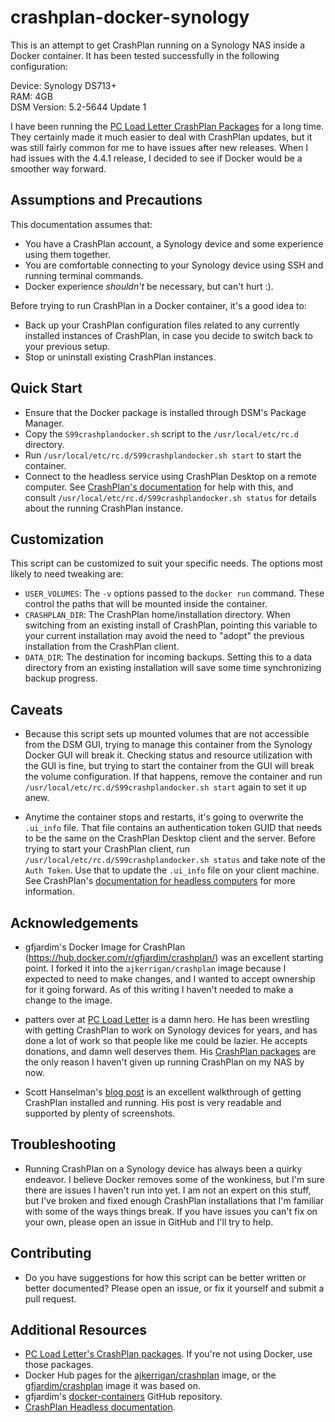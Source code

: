 # crashplan-docker-synology

This is an attempt to get CrashPlan running on a Synology NAS inside a Docker
container. It has been tested successfully in the following configuration:

Device: Synology DS713+  
RAM: 4GB  
DSM Version: 5.2-5644 Update 1

I have been running the [PC Load Letter CrashPlan Packages](http://pcloadletter.co.uk/2012/01/30/crashplan-syno-package/)
for a long time. They certainly made it much easier to deal with CrashPlan updates,
but it was still fairly common for me to have issues after new releases. When I had
issues with the 4.4.1 release, I decided to see if Docker would be a smoother way forward.

## Assumptions and Precautions

This documentation assumes that:

* You have a CrashPlan account, a Synology device and some experience using them
together.
* You are comfortable connecting to your Synology device using SSH and running
terminal commands.
* Docker experience *shouldn't* be necessary, but can't hurt :).

Before trying to run CrashPlan in a Docker container, it's a good idea to:

* Back up your CrashPlan configuration files related to any currently installed
instances of CrashPlan, in case you decide to switch back to your previous setup.
* Stop or uninstall existing CrashPlan instances.

## Quick Start

* Ensure that the Docker package is installed through DSM's Package Manager.
* Copy the `S99crashplandocker.sh` script to the `/usr/local/etc/rc.d` directory.
* Run `/usr/local/etc/rc.d/S99crashplandocker.sh start` to start the container.
* Connect to the headless service using CrashPlan Desktop on a remote computer.
See [CrashPlan's documentation](http://support.code42.com/CrashPlan/4/Configuring/Using_CrashPlan_On_A_Headless_Computer)
for help with this, and consult `/usr/local/etc/rc.d/S99crashplandocker.sh status`
for details about the running CrashPlan instance.

## Customization

This script can be customized to suit your specific needs. The options most
likely to need tweaking are:
* `USER_VOLUMES`: The `-v` options passed to the `docker run` command. These
control the paths that will be mounted inside the container. 
* `CRASHPLAN_DIR`: The CrashPlan home/installation directory. When switching
from an existing install of CrashPlan, pointing this variable to your current
installation may avoid the need to "adopt" the previous installation from
the CrashPlan client.
* `DATA_DIR`: The destination for incoming backups. Setting this to a data
directory from an existing installation will save some time synchronizing
backup progress.

## Caveats

* Because this script sets up mounted volumes that are not accessible from the
DSM GUI, trying to manage this container from the Synology Docker GUI will
break it. Checking status and resource utilization with the GUI is fine, but
trying to start the container from the GUI will break the volume configuration.
If that happens, remove the container and run
`/usr/local/etc/rc.d/S99crashplandocker.sh start` again to set it up anew.

* Anytime the container stops and restarts, it's going to overwrite the `.ui_info`
file. That file contains an authentication token GUID that needs to be the same
on the CrashPlan Desktop client and the server. Before trying to start your CrashPlan
client, run `/usr/local/etc/rc.d/S99crashplandocker.sh status` and take note of
the `Auth Token`. Use that to update the `.ui_info` file on your client machine.
See CrashPlan's [documentation for headless computers](http://support.code42.com/CrashPlan/4/Configuring/Using_CrashPlan_On_A_Headless_Computer#Step_1:_Copy_The_Authentication_Token)
for more information. 

## Acknowledgements

* gfjardim's Docker Image for CrashPlan (https://hub.docker.com/r/gfjardim/crashplan/)
was an excellent starting point. I forked it into the `ajkerrigan/crashplan` image
because I expected to need to make changes, and I wanted to accept ownership for it
going forward. As of this writing I haven't needed to make a change to the image.

* patters over at [PC Load Letter](http://pcloadletter.co.uk/) is a damn hero.
He has been wrestling with getting CrashPlan to work on Synology devices for years,
and has done a lot of work so that people like me could be lazier. He accepts donations,
and damn well deserves them. His
[CrashPlan packages](http://pcloadletter.co.uk/2012/01/30/crashplan-syno-package/)
are the only reason I haven't given up running CrashPlan on my NAS by now.

* Scott Hanselman's [blog post](http://www.hanselman.com/blog/UPDATED2014HowToSetupCrashPlanCloudBackupOnASynologyNASRunningDSM50.aspx)
is an excellent walkthrough of getting CrashPlan installed and running. His post is
very readable and supported by plenty of screenshots.

## Troubleshooting

* Running CrashPlan on a Synology device has always been a quirky endeavor. I believe
Docker removes some of the wonkiness, but I'm sure there are issues I haven't run into
yet. I am not an expert on this stuff, but I've broken and fixed enough CrashPlan
installations that I'm familiar with some of the ways things break. If you have issues
you can't fix on your own, please open an issue in GitHub and I'll try to help.

## Contributing

* Do you have suggestions for how this script can be better written or better documented?
Please open an issue, or fix it yourself and submit a pull request.

## Additional Resources

* [PC Load Letter's CrashPlan packages](http://pcloadletter.co.uk/2012/01/30/crashplan-syno-package/).
If you're not using Docker, use those packages.
* Docker Hub pages for the [ajkerrigan/crashplan](https://hub.docker.com/r/ajkerrigan/crashplan/) image,
or the [gfjardim/crashplan](https://hub.docker.com/r/gfjardim/crashplan/) image it was based on.
* gfjardim's [docker-containers](https://github.com/gfjardim/docker-containers) GitHub repository.
* [CrashPlan Headless documentation](http://support.code42.com/CrashPlan/4/Configuring/Using_CrashPlan_On_A_Headless_Computer).